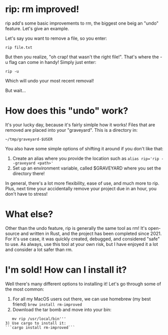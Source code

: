 # rip: rm improved!

rip add's some basic improvements to rm, the biggest one beig an "undo" feature. Let's give an 
example.

Let's say you want to remove a file, so you enter:

```rip file.txt```

But then you realize, "oh crap! that wasn't the right file!". That's where the -u flag can 
come in handy! Simply just enter:

```rip -u```

Which will undo your most recent removal! 

But wait...

# How does this "undo" work?

It's your lucky day, because it's fairly simlple how it works! Files that are removed are placed
into your "graveyard". This is a directory in: 

```~/tmp/graveyard-$USER```

You also have some simple options of shifting it around if you don't like that:
1) Create an alias where you provide the location such as ```alias rip='rip --graveyard <path>'```
2) Set up an environment variable, called $GRAVEYARD where you set the directory there!

In general, there's a lot more flexibility, ease of use, and much more to rip. Plus, next time 
your accidentally remove your project due in an hour, you don't have to stress!

# What else?

Other than the undo feature, rip is generally the same tool as rm! It's open-source and written 
in Rust, and the project has been completed since 2021. For it's use case, it was quickly created,
debugged, and considered "safe" to use. As always, use this tool at your own risk, but I have 
enjoyed it a lot and consider a lot safer than rm. 

# I'm sold! How can I install it?

Well there's many different options to installing it! Let's go through some of the most common:

1) For all my MacOS users out there, we can use homebrew (my best friend)
```brew install rm-improved```
2) Download the tar bomb and move into your bin:
```tar xvzf rip-*.tar.gz
   mv rip /usr/local/bin'''
3) Use cargo to install it:
```cargo install rm-improved```
